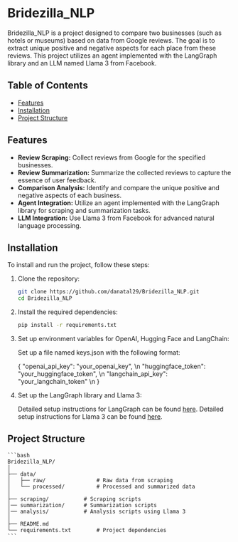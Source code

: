 # Bridezilla_NLP

Bridezilla_NLP is a project designed to compare two businesses (such as hotels or museums) based on data from Google reviews. The goal is to extract unique positive and negative aspects for each place from these reviews. This project utilizes an agent implemented with the LangGraph library and an LLM named Llama 3 from Facebook.

## Table of Contents

- [Features](#features)
- [Installation](#installation)
- [Project Structure](#project-structure)


## Features

- **Review Scraping:** Collect reviews from Google for the specified businesses.
- **Review Summarization:** Summarize the collected reviews to capture the essence of user feedback.
- **Comparison Analysis:** Identify and compare the unique positive and negative aspects of each business.
- **Agent Integration:** Utilize an agent implemented with the LangGraph library for scraping and summarization tasks.
- **LLM Integration:** Use Llama 3 from Facebook for advanced natural language processing.

## Installation

To install and run the project, follow these steps:

1. Clone the repository:

    ```bash
    git clone https://github.com/danatal29/Bridezilla_NLP.git
    cd Bridezilla_NLP
    ```

2. Install the required dependencies:

    ```bash
    pip install -r requirements.txt
    ```

3. Set up environment variables for OpenAI, Hugging Face and LangChain:

   Set up a file named keys.json with the following format:
   
   {
  "openai_api_key": "your_openai_key", \n
  "huggingface_token": "your_huggingface_token", \n
  "langchain_api_key": "your_langchain_token" \n
   }

5. Set up the LangGraph library and Llama 3:

    Detailed setup instructions for LangGraph can be found [here](#).
    Detailed setup instructions for Llama 3 can be found [here](#).

## Project Structure

    ```bash
    Bridezilla_NLP/
    │
    ├── data/
    │   ├── raw/                # Raw data from scraping
    │   └── processed/          # Processed and summarized data
    │
    ├── scraping/           # Scraping scripts
    │── summarization/      # Summarization scripts
    │── analysis/           # Analysis scripts using Llama 3
    │
    ├── README.md
    └── requirements.txt        # Project dependencies
    ```

